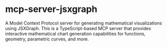 # mcp-server-jsxgraph
A Model Context Protocol server for generating mathematical visualizations using JSXGraph. This is a TypeScript-based MCP server that provides interactive mathematical chart generation capabilities for functions, geometry, parametric curves, and more.
